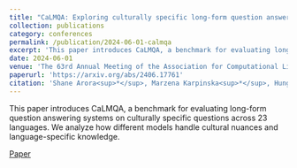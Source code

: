 ```yaml
---
title: "CaLMQA: Exploring culturally specific long-form question answering across 23 languages"
collection: publications
category: conferences
permalink: /publication/2024-06-01-calmqa
excerpt: 'This paper introduces CaLMQA, a benchmark for evaluating long-form question answering systems on culturally specific questions across 23 languages. We analyze how different models handle cultural nuances and language-specific knowledge.'
date: 2024-06-01
venue: 'The 63rd Annual Meeting of the Association for Computational Linguistics'
paperurl: 'https://arxiv.org/abs/2406.17761'
citation: 'Shane Arora<sup>*</sup>, Marzena Karpinska<sup>*</sup>, Hung-Ting Chen, Ipsita Bhattacharjee, Mohit Iyyer, Eunsol Choi. (2024). &quot;CaLMQA: Exploring culturally specific long-form question answering across 23 languages.&quot; <i>The 63rd Annual Meeting of the Association for Computational Linguistics</i>.'
---
```


This paper introduces CaLMQA, a benchmark for evaluating long-form question answering systems on culturally specific questions across 23 languages. We analyze how different models handle cultural nuances and language-specific knowledge.

[Paper](https://arxiv.org/abs/2406.17761) 